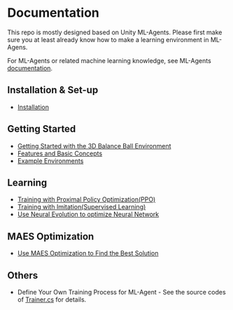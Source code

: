 # Documentation
This repo is mostly designed based on Unity ML-Agents. Please first make sure you at least already know how to make a learning environment in ML-Agens. 

For ML-Agents or related machine learning knowledge, see ML-Agents [documentation](https://github.com/Unity-Technologies/ml-agents/blob/master/docs/Readme.md). 



## Installation & Set-up
 * [Installation](Installation.md)
 
## Getting Started
 * [Getting Started with the 3D Balance Ball Environment](Getting-Started-with-Balance-Ball.md)
 * [Features and Basic Concepts](BasicConcepts.md)
 * [Example Environments](ExamplesList.md)

## Learning
 * [Training with Proximal Policy Optimization(PPO)](Training-PPO.md) 
 * [Training with Imitation(Supervised Learning)](Training-SL.md) 
 * [Use Neural Evolution to optimize Neural Network](Neural-Evolution.md)
 
## MAES Optimization
 * [Use MAES Optimization to Find the Best Solution](MAES.md)
 
## Others
 * Define Your Own Training Process for ML-Agent - See the source codes of [Trainer.cs](https://github.com/tcmxx/UnityTensorflowKeras/blob/tcmxx/docs/Assets/UnityTensorflow/Learning/Trainer.cs) for details.
